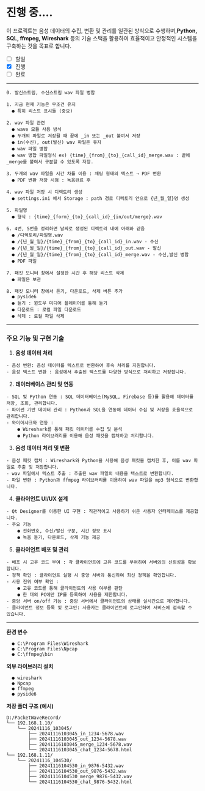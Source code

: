 # 진행 중....

이 프로젝트는 음성 데이터의 수집, 변환 및 관리를 일관된 방식으로 수행하며,**Python, SQL, ffmpeg, Wireshark** 등의 기술 스택을 활용하여 효율적이고 안정적인 시스템을 구축하는 것을 목표로 합니다.

- [ ] 할일
- [x] 진행
- [ ] 완료
---

```
0. 발신스트림, 수신스트림 wav 파일 병합

1. 지금 현재 기능은 무조건 유지
  ● 특히 리스트 표시들 (중요)

2. wav 파일 관련
  ● wave 모듈 사용 방식
  ● 두개의 파일로 저장될 때 끝에 _in 또는 _out 붙여서 저장
  ● in(수신), out(발신) wav 파일은 유지
  ● wav 파일 병합
  ● wav 병합 파일형식 ex) {time}_{from}_{to}_{call_id}_merge.wav : 끝에 _merge를 붙여서 구분할 수 있도록 저장.

3. 두개의 wav 파일을 시간 차를 이용 : 채팅 형태의 텍스트 → PDF 변환
  ● PDF 변환 저장 시점 : 녹음완료 후

4. wav 파일 저장 시 디렉토리 생성
  ● settings.ini 에서 Storage : path 경로 디렉토리 안으로 {년_월_일}명 생성

5. 파일명
  ● 형식 : {time}_{form}_{to}_{call_id}_{in/out/merge}.wav

6. 4번, 5번을 정리하면 날짜로 생성된 디렉토리 내에 아래와 같음
  ● /디렉토리/파일명.wav
  ● /{년_월_일}/{time}_{from}_{to}_{call_id}_in.wav - 수신
  ● /{년_월_일}/{time}_{from}_{to}_{call_id}_out.wav - 발신
  ● /{년_월_일}/{time}_{from}_{to}_{call_id}_merge.wav - 수신,발신 병합
  ● PDF 파일

7. 패킷 모니터 창에서 설정한 시간 후 해당 리스트 삭제
  ● 파일은 보관

8. 패킷 모니터 창에서 듣기, 다운로드, 삭제 버튼 추가
  ● pyside6
  ● 듣기 : 윈도우 미디어 플레이어를 통해 듣기
  ● 다운로드 : 로컬 파일 다운로드
  ● 삭제 : 로컬 파일 삭제
```
---
### **주요 기능 및 구현 기술**

1. **음성 데이터 처리**
```
- 음성 변환: 음성 데이터를 텍스트로 변환하여 후속 처리를 지원합니다.
- 음성 텍스트 변환 : 음성에서 추출된 텍스트를 다양한 방식으로 처리하고 저장합니다.
```

2. **데이터베이스 관리 및 연동**
```
- SQL 및 Python 연동 : SQL 데이터베이스(MySQL, Firebase 등)를 활용해 데이터를 저장, 조회, 관리합니다.
- 파이썬 기반 데이터 관리 : Python과 SQL을 연동해 데이터 수집 및 저장을 효율적으로 관리합니다.
- 와이어샤크와 연동 :
    ● Wireshark를 통해 패킷 데이터를 수집 및 분석
    ● Python 라이브러리를 이용해 음성 패킷을 캡처하고 처리합니다.
```

3. **음성 데이터 처리 및 변환**
```
- 음성 패킷 캡처 : Wireshark와 Python을 사용해 음성 패킷을 캡처한 후, 이를 wav 파일로 추출 및 저장합니다.
- wav 파일에서 텍스트 추출 : 추출된 wav 파일의 내용을 텍스트로 변환합니다.
- 파일 변환 : Python과 ffmpeg 라이브러리를 이용하여 wav 파일을 mp3 형식으로 변환합니다.
```

4. **클라이언트 UI/UX 설계**
```
- Qt Designer를 이용한 UI 구현 : 직관적이고 사용하기 쉬운 사용자 인터페이스를 제공합니다.
- 주요 기능
    ● 전화번호, 수신/발신 구분, 시간 정보 표시
    ● 녹음 듣기, 다운로드, 삭제 기능 제공
```

5. **클라이언트 배포 및 관리**
```
- 배포 시 고유 코드 부여 : 각 클라이언트에 고유 코드를 부여하여 서버와의 신뢰성을 확보합니다.
- 정책 확인 : 클라이언트 실행 시 중앙 서버와 통신하여 최신 정책을 확인합니다.
- 사용 진위 여부 확인 :
    ● 고유 코드를 통해 클라이언트의 사용 여부를 판단
    ● 한 대의 PC에만 IP를 등록하여 사용을 제한합니다.
- 중앙 서버 on/off 기능 : 중앙 서버에서 클라이언트의 상태를 실시간으로 제어합니다.
- 클라이언트 정보 등록 및 로그인: 사용자는 클라이언트에 로그인하여 서비스에 접속할 수 있습니다.
```

---
**환경 변수**

```
  ● C:\Program Files\Wireshark
  ● C:\Program Files\Npcap
  ● C:\ffmpeg\bin
```

**외부 라이브러리 설치**

```
  ● wireshark
  ● Npcap
  ● ffmpeg
  ● pyside6
```

**저장 폴더 구조 (예시)**
```
D:/PacketWaveRecord/
└── 192.168.1.10/
    └── 20241116_103045/
        ├── 20241116103045_in_1234-5678.wav
        ├── 20241116103045_out_1234-5678.wav
        ├── 20241116103045_merge_1234-5678.wav
        └── 20241116103045_chat_1234-5678.html
└── 192.168.1.11/
    └── 20241116_104530/
        ├── 20241116104530_in_9876-5432.wav
        ├── 20241116104530_out_9876-5432.wav
        ├── 20241116104530_merge_9876-5432.wav
        └── 20241116104530_chat_9876-5432.html
```
